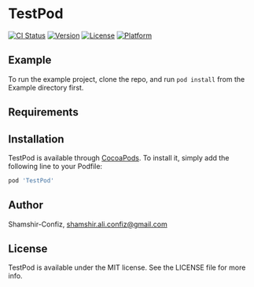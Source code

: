# TestPod

[![CI Status](https://img.shields.io/travis/Shamshir-Confiz/TestPod.svg?style=flat)](https://travis-ci.org/Shamshir-Confiz/TestPod)
[![Version](https://img.shields.io/cocoapods/v/TestPod.svg?style=flat)](https://cocoapods.org/pods/TestPod)
[![License](https://img.shields.io/cocoapods/l/TestPod.svg?style=flat)](https://cocoapods.org/pods/TestPod)
[![Platform](https://img.shields.io/cocoapods/p/TestPod.svg?style=flat)](https://cocoapods.org/pods/TestPod)

## Example

To run the example project, clone the repo, and run `pod install` from the Example directory first.

## Requirements

## Installation

TestPod is available through [CocoaPods](https://cocoapods.org). To install
it, simply add the following line to your Podfile:

```ruby
pod 'TestPod'
```

## Author

Shamshir-Confiz, shamshir.ali.confiz@gmail.com

## License

TestPod is available under the MIT license. See the LICENSE file for more info.
